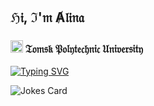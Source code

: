 <h2>ℌ𝔦, ℑ'𝔪 Ⱥ𝔩𝔦𝔫𝔞</h2>

<h3><img src="https://github.com/user-attachments/assets/16239f94-a150-4246-b132-f4934a1da1e5" alt="logo TPU" height="20"/> 𝔗𝔬𝔪𝔰𝔨 𝔓𝔬𝔩𝔶𝔱𝔢𝔠𝔥𝔫𝔦𝔠 𝔘𝔫𝔦𝔳𝔢𝔯𝔰𝔦𝔱𝔶</h3>

[![Typing SVG](https://readme-typing-svg.herokuapp.com?color=9ACD32&lines=𝔇𝔦𝔤𝔦𝔱𝔞𝔩+𝔡𝔢𝔰𝔦𝔤𝔫;𝔞𝔫𝔡+𝔪𝔲𝔩𝔱𝔦𝔪𝔢𝔡𝔦𝔞+𝔰𝔱𝔲𝔡𝔢𝔫𝔱&multiline=true&repeat=false)](https://git.io/typing-svg)

![Jokes Card](https://readme-jokes.vercel.app/api)
<br>
<!--
**Mal1n4/Mal1n4** is a ✨ _special_ ✨ repository because its `README.md` (this file) appears on your GitHub profile.

Here are some ideas to get you started:

- 🔭 I’m currently working on ...
- 🌱 I’m currently learning ...
- 👯 I’m looking to collaborate on ...
- 🤔 I’m looking for help with ...
- 💬 Ask me about ...
- 📫 How to reach me: ...
- 😄 Pronouns: ...
- ⚡ Fun fact: ...
-->

